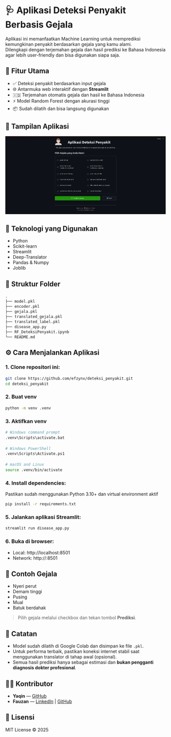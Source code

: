 
# 🩺 Aplikasi Deteksi Penyakit Berbasis Gejala

Aplikasi ini memanfaatkan Machine Learning untuk memprediksi kemungkinan penyakit berdasarkan gejala yang kamu alami.  
Dilengkapi dengan terjemahan gejala dan hasil prediksi ke Bahasa Indonesia agar lebih user-friendly dan bisa digunakan siapa saja.

## 🚀 Fitur Utama

- ✅ Deteksi penyakit berdasarkan input gejala
- 🌐 Antarmuka web interaktif dengan **Streamlit**
- 🇮🇩 Terjemahan otomatis gejala dan hasil ke Bahasa Indonesia
- ⚡ Model Random Forest dengan akurasi tinggi
- 📦 Sudah dilatih dan bisa langsung digunakan

## 📸 Tampilan Aplikasi

![demo-app](https://raw.githubusercontent.com/efzynx/deteksi_penyakit/refs/heads/main/img/preview.jpg)

## 🧠 Teknologi yang Digunakan

- Python
- Scikit-learn
- Streamlit
- Deep-Translator
- Pandas & Numpy
- Joblib

## 📁 Struktur Folder

```
.
├── model.pkl
├── encoder.pkl
├── gejala.pkl
├── translated_gejala.pkl
├── translated_label.pkl
├── disease_app.py
├── RF_DeteksiPenyakit.ipynb
└── README.md
```

## ⚙️ Cara Menjalankan Aplikasi

### 1. Clone repositori ini:

```bash
git clone https://github.com/efzynx/deteksi_penyakit.git
cd deteksi_penyakit
```
### 2. Buat venv
```bash
python -m venv .venv
```
### 3. Aktifkan venv
```bash
# Windows command prompt
.venv\Scripts\activate.bat

# Windows PowerShell
.venv\Scripts\Activate.ps1

# macOS and Linux
source .venv/bin/activate
```

### 4. Install dependencies:

Pastikan sudah menggunakan Python 3.10+ dan virtual environment aktif

```bash
pip install -r requirements.txt
```

### 5. Jalankan aplikasi Streamlit:

```bash
streamlit run disease_app.py
```

### 6. Buka di browser:
- Local: http://localhost:8501
- Network: http://<ip-lokal-kamu>:8501

## 🧪 Contoh Gejala

- Nyeri perut
- Demam tinggi
- Pusing
- Mual
- Batuk berdahak

> Pilih gejala melalui checkbox dan tekan tombol **Prediksi**.

## 📌 Catatan

- Model sudah dilatih di Google Colab dan disimpan ke file `.pkl`.
- Untuk performa terbaik, pastikan koneksi internet stabil saat menggunakan translator di tahap awal (opsional).
- Semua hasil prediksi hanya sebagai estimasi dan **bukan pengganti diagnosis dokter profesional**.

## 🧑‍💻 Kontributor

- **Yaqin** — [GitHub](https://github.com/MohKhoirulYaqin)
- **Fauzan** — [LinkedIn](https://linkedin.com/in/efzyn) | [GitHub](https://github.com/efzynx)

## 📜 Lisensi

MIT License © 2025
